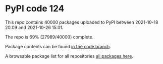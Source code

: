 # PyPI code 124

This repo contains 40000 packages uploaded to PyPI between 
2021-10-18 20:09 and 2021-10-26 15:01.

The repo is 69% (27989/40000) complete.

Package contents can be found [in the code branch](https://github.com/pypi-data/pypi-mirror-124/tree/code/packages).

A browsable package list for all repositories [all packages here](https://pypi-data.github.io/website/repositories/pypi-mirror-124).


